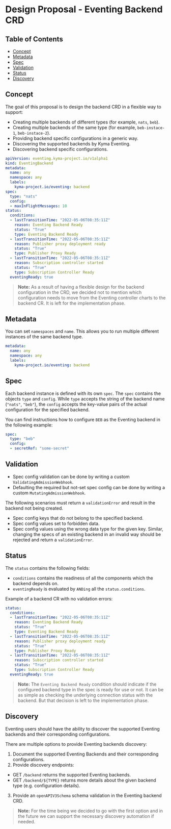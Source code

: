 # Design Proposal - Eventing Backend CRD

## Table of Contents

- [Concept](#concept)
- [Metadata](#metadata)
- [Spec](#spec)
- [Validation](#validation)
- [Status](#status)
- [Discovery](#discovery)

## Concept

The goal of this proposal is to design the backend CRD in a flexible way to support:

- Creating multiple backends of different types (for example, `nats`, `beb`).
- Creating multiple backends of the same type (for example, `beb-instace-1`, `beb-instace-2`).
- Providing backend specific configurations in a generic way.
- Discovering the supported backends by Kyma Eventing.
- Discovering backend specific configurations.

```yaml
apiVersion: eventing.kyma-project.io/v1alpha1
kind: EventingBackend
metadata:
  name: any
  namespace: any
  labels:
    kyma-project.io/eventing: backend
spec:
  type: "nats"
  config:
  - maxInFlightMessages: 10
status:
  conditions:
  - lastTransitionTime: "2022-05-06T08:35:11Z"
    reason: Eventing Backend Ready
    status: "True"
    type: Eventing Backend Ready
  - lastTransitionTime: "2022-05-06T08:35:11Z"
    reason: Publisher proxy deployment ready
    status: "True"
    type: Publisher Proxy Ready
  - lastTransitionTime: "2022-05-06T08:35:11Z"
    reason: Subscription controller started
    status: "True"
    type: Subscription Controller Ready
  eventingReady: true
```

> **Note:** As a result of having a flexible design for the backend configuration in the CRD, we decided not to mention which configuration needs to move from the Eventing controller charts to the backend CR. It is left for the implementation phase.

## Metadata

You can set `namespaces` and `name`. This allows you to run multiple different instances of the same backend type.

```yaml
metadata:
  name: any
  namespace: any
  labels:
    kyma-project.io/eventing: backend
```

## Spec

Each backend instance is defined with its own `spec`. The `spec` contains the objects `type` and `config`. While `type` accepts the string of the backend name (`"nats"`, `"beb"`), the `config` accepts the key-value pairs of the actual configuration for the specified backend.

You can find instructions how to configure `BEB` as the Eventing backend in the following example:

```yaml
spec:
  type: "beb"
  config:
  - secretRef: "some-secret"
```

## Validation

- Spec config validation can be done by writing a custom `ValidatingAdmissionWebhook`.
- Defaulting the required but not-set spec config can be done by writing a custom `MutatingAdmissionWebhook`.

The following scenarios must return a `validationError` and result in the backend not being created.
- Spec config keys that do not belong to the specified backend.
- Spec config values set to forbidden data.
- Spec config values using the wrong data type for the given key.
  Similar, changing the specs of an existing backend in an invalid way should be rejected and return a `validationError`.

## Status

The `status` contains the following fields:
- `conditions` contains the readiness of all the components which the backend depends on.
- `eventingReady` is evaluated by `ANDing` all the `status.conditions`.

Example of a backend CR with no validation errors:

```yaml
status:
  conditions:
  - lastTransitionTime: "2022-05-06T08:35:11Z"
    reason: Eventing Backend Ready
    status: "True"
    type: Eventing Backend Ready
  - lastTransitionTime: "2022-05-06T08:35:11Z"
    reason: Publisher proxy deployment ready
    status: "True"
    type: Publisher Proxy Ready
  - lastTransitionTime: "2022-05-06T08:35:11Z"
    reason: Subscription controller started
    status: "True"
    type: Subscription Controller Ready
  eventingReady: true
```

> **Note:** The `Eventing Backend Ready` condition should indicate if the configured backend type in the spec is ready for use or not. It can be as simple as checking the underlying connection status with the backend. But that decision is left to the implementation phase.

## Discovery

Eventing users should have the ability to discover the supported Eventing backends and their corresponding configurations.

There are multiple options to provide Eventing backends discovery:

1. Document the supported Eventing Backends and their corresponding configurations.
2. Provide discovery endpoints:
  - GET `/backend` returns the supported Eventing backends.
  - GET `/backend/${TYPE}` returns more details about the given backend type (e.g. configuration details).
3. Provide an `openAPIV3Schema` schema validation in the Eventing backend CRD.

> **Note:** For the time being we decided to go with the first option and in the future we can support the necessary discovery automation if needed.
